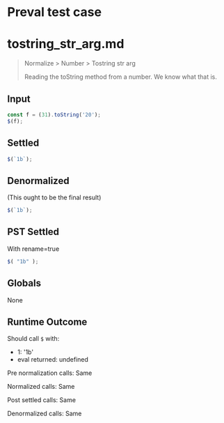 # Preval test case

# tostring_str_arg.md

> Normalize > Number > Tostring str arg
>
> Reading the toString method from a number. We know what that is.

## Input

`````js filename=intro
const f = (31).toString('20');
$(f);
`````


## Settled


`````js filename=intro
$(`1b`);
`````


## Denormalized
(This ought to be the final result)

`````js filename=intro
$(`1b`);
`````


## PST Settled
With rename=true

`````js filename=intro
$( "1b" );
`````


## Globals


None


## Runtime Outcome


Should call `$` with:
 - 1: '1b'
 - eval returned: undefined

Pre normalization calls: Same

Normalized calls: Same

Post settled calls: Same

Denormalized calls: Same

